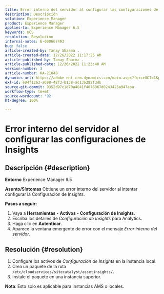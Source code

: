 ```yaml
---
title: Error interno del servidor al configurar las configuraciones de Insights
description: Descripción
solution: Experience Manager
product: Experience Manager
applies-to: Experience Manager 6.5
keywords: KCS
resolution: Resolution
internal-notes: E-000667493
bug: false
article-created-by: Tanay Sharma .
article-created-date: 12/26/2022 11:17:25 AM
article-published-by: Tanay Sharma .
article-published-date: 12/26/2022 11:23:48 AM
version-number: 3
article-number: KA-21048
dynamics-url: https://adobe-ent.crm.dynamics.com/main.aspx?forceUCI=1&pagetype=entityrecord&etn=knowledgearticle&id=fa82b0dd-0e85-ed11-81ac-6045bd006239
exl-id: e04f1263-a698-48f3-b138-ad136282f3db
source-git-commit: 9352d97c1d70a4041f4076367d0243425a947aba
workflow-type: tm+mt
source-wordcount: '92'
ht-degree: 100%

---
```


# Error interno del servidor al configurar las configuraciones de Insights

## Descripción {#description}

<b>Entorno</b>
Experience Manager 6.5


<b>Asunto/Síntomas</b>
Obtiene un error interno del servidor al intentar configurar la Configuración de Insights.

<b>Pasos a seguir:</b>

1. Vaya a <b>Herramientas</b> - <b>Activos</b> - <b>Configuración de Insights</b>.
2. Escriba los detalles de *Configuración de Insights* para Analytics.
3. Haga clic en <b>Autenticar</b>.
4. Aparece la ventana emergente de error con el mensaje *Error interno del servidor*.



## Resolución {#resolution}


1. Configure los activos de *Configuración de Insights* en la instancia local.
2. Crea un paquete de la ruta `/etc/cloudservices/sitecatalyst/assetinsights/`.
3. Instale el paquete en una instancia superior.


<b>Nota</b>: Esto solo es aplicable para instancias AMS o locales.
